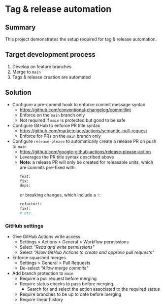 # Tag & release automation

## Summary

This project demonstrates the setup required for tag & release automation.

## Target development process

1. Develop on feature branches
2. Merge to `main`
3. Tags & release creation are automated

## Solution

- Configure a pre-commit hook to enforce commit message syntax
  - https://github.com/conventional-changelog/commitlint
  - Enforce on the `main` branch only
  - Not required if `main` is protected but good to be safe
- Configure GitHub to enforce PR title syntax
  - https://github.com/marketplace/actions/semantic-pull-request
  - Enforce for PRs on the `main` branch only
- Configure `release-please` to automatically create a release PR on push to `main`
  - https://github.com/google-github-actions/release-please-action
  - Leverages the PR title syntax described above
  - **Note:** a release PR will only be created for releasable units, which are commits pre-fixed with:
    ```sh
    feat:
    fix:
    deps:
    ```
    or breaking changes, which include a `!`:
    ```bash
    refactor!:
    fix!:
    # etc.
    ```

### GitHub settings

- Give GitHub Actions write access
  - Settings > Actions > General > Workflow permissions
  - Select _"Read and write permissions"_
  - Select _"Allow GitHub Actions to create and approve pull requests"_
- Enforce squashed merges
  - Settings > General > Pull Requests
  - De-select _"Allow merge commits"_
- Add branch protection to `main`
  - Require a pull request before merging
  - Require status checks to pass before merging
    - Search for and select the action associated to the required status
  - Require branches to be up to date before merging
  - Require linear history
